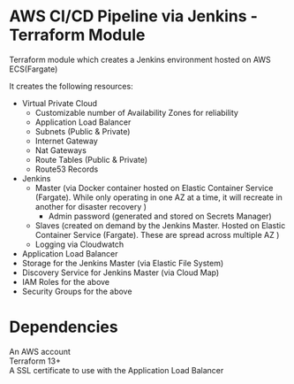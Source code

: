 # AWS CI/CD Pipeline via Jenkins - Terraform Module

Terraform module which creates a Jenkins environment hosted on AWS ECS(Fargate)

It creates the following resources:
* Virtual Private Cloud
  * Customizable number of Availability Zones for reliability
  * Application Load Balancer
  * Subnets (Public & Private)
  * Internet Gateway
  * Nat Gateways
  * Route Tables (Public & Private)
  * Route53 Records
* Jenkins
  * Master (via Docker container hosted on Elastic Container Service (Fargate). While only operating in one AZ at a time, it will recreate in another for disaster recovery )
    * Admin password (generated and stored on Secrets Manager)
  * Slaves (created on demand by the Jenkins Master. Hosted on Elastic Container Service (Fargate). These are spread across multiple AZ )
  * Logging via Cloudwatch
* Application Load Balancer
* Storage for the Jenkins Master (via Elastic File System)
* Discovery Service for Jenkins Master (via Cloud Map)
* IAM Roles for the above
* Security Groups for the above



# Dependencies
An AWS account  
Terraform 13+  
A SSL certificate to use with the Application Load Balancer

